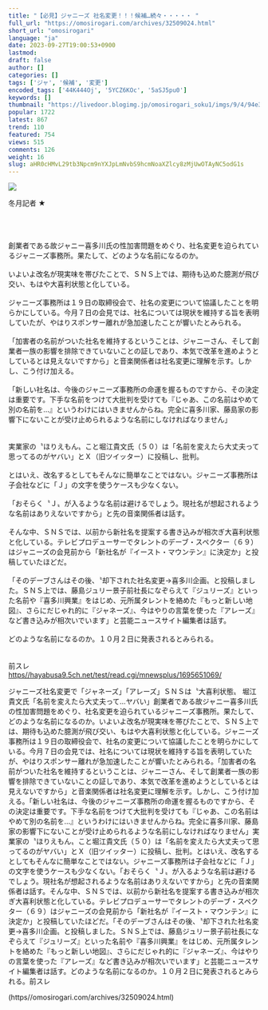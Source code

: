 ```yaml
---
title: "【必見】ジャニーズ 社名変更！！！候補…続々・・・・・ "
full_url: "https://omosirogari.com/archives/32509024.html"
short_url: "omosirogari"
language: "ja"
date: 2023-09-27T19:00:53+0900
lastmod: 
draft: false
author: []
categories: []
tags: ['ジャ', '候補', '変更']
encoded_tags: ['44K444Oj', '5YCZ6KOc', '5aSJ5pu0']
keywords: []
thumbnail: "https://livedoor.blogimg.jp/omosirogari_soku1/imgs/9/4/94e31b29.jpg"
popular: 1722
latest: 867
trend: 110
featured: 754
views: 515
comments: 126
weight: 16
slug: aHR0cHMvL29tb3Npcm9nYXJpLmNvbS9hcmNoaXZlcy8zMjUwOTAyNC5odG1s
---
```


![](https://livedoor.blogimg.jp/omosirogari_soku1/imgs/9/4/94e31b29.jpg)

<div><p>冬月記者 ★ </p><br> <br> <br> 創業者である故ジャニー喜多川氏の性加害問題をめぐり、社名変更を迫られているジャニーズ事務所。果たして、どのような名前になるのか。 <br> <br> いよいよ改名が現実味を帯びたことで、ＳＮＳ上では、期待も込めた臆測が飛び交い、もはや大喜利状態と化している。 <br> <br> ジャニーズ事務所は１９日の取締役会で、社名の変更について協議したことを明らかにしている。今月７日の会見では、社名については現状を維持する旨を表明していたが、やはりスポンサー離れが急加速したことが響いたとみられる。 <br> <br> 「加害者の名前がついた社名を維持するということは、ジャニーさん、そして創業者一族の影響を排除できていないことの証しであり、本気で改革を進めようとしているとは見えないですから」と音楽関係者は社名変更に理解を示す。しかし、こう付け加える。 <br> <br> 「新しい社名は、今後のジャニーズ事務所の命運を握るものですから、その決定は重要です。下手な名前をつけて大批判を受けても『じゃあ、この名前はやめて別の名前を…』というわけにはいきませんからね。完全に喜多川家、藤島家の影響下にないことが受け止められるような名前にしなければなりません」 <br> <br> <br> 実業家の〝ほりえもん〟こと堀江貴文氏（５０）は「名前を変えたら大丈夫って思ってるのがヤバい」とＸ（旧ツイッター）に投稿し、批判。 <br> <br> とはいえ、改名するとしてもそんなに簡単なことではない。ジャニーズ事務所は子会社などに「Ｊ」の文字を使うケースも少なくない。 <br> <br> 「おそらく〝Ｊ〟が入るような名前は避けるでしょう。現社名が想起されるような名前はありえないですから」と先の音楽関係者は話す。 <br> <br> そんな中、ＳＮＳでは、以前から新社名を提案する書き込みが相次ぎ大喜利状態と化している。テレビプロデューサーでタレントのデーブ・スペクター（６９）はジャニーズの会見前から「新社名が『イースト・マウンテン』に決定か」と投稿していたほどだ。 <br> <br> 「そのデーブさんはその後、〝却下された社名変更→喜多川企画〟と投稿しました。ＳＮＳ上では、藤島ジュリー景子前社長になぞらえて『ジュリーズ』といった名前や『喜多川興業』をはじめ、元所属タレントを絡めた『もっと新しい地図』、さらにだじゃれ的に『ジャネーズ』、今はやりの言葉を使った『アレーズ』など書き込みが相次いでいます」と芸能ニュースサイト編集者は話す。 <br> <br> どのような名前になるのか。１０月２日に発表されるとみられる。 <br> <br> <br> 前スレ <br> <a target='_blank' href='https//hayabusa9.5ch.net/test/read.cgi/mnewsplus/1695651069/'>https//hayabusa9.5ch.net/test/read.cgi/mnewsplus/1695651069/</a> <p>ジャニーズ社名変更で「ジャネーズ」「アレーズ」ＳＮＳは〝大喜利状態〟 堀江貴文氏「名前を変えたら大丈夫って…ヤバい」創業者である故ジャニー喜多川氏の性加害問題をめぐり、社名変更を迫られているジャニーズ事務所。果たして、どのような名前になるのか。いよいよ改名が現実味を帯びたことで、ＳＮＳ上では、期待も込めた臆測が飛び交い、もはや大喜利状態と化している。ジャニーズ事務所は１９日の取締役会で、社名の変更について協議したことを明らかにしている。今月７日の会見では、社名については現状を維持する旨を表明していたが、やはりスポンサー離れが急加速したことが響いたとみられる。「加害者の名前がついた社名を維持するということは、ジャニーさん、そして創業者一族の影響を排除できていないことの証しであり、本気で改革を進めようとしているとは見えないですから」と音楽関係者は社名変更に理解を示す。しかし、こう付け加える。「新しい社名は、今後のジャニーズ事務所の命運を握るものですから、その決定は重要です。下手な名前をつけて大批判を受けても『じゃあ、この名前はやめて別の名前を…』というわけにはいきませんからね。完全に喜多川家、藤島家の影響下にないことが受け止められるような名前にしなければなりません」実業家の〝ほりえもん〟こと堀江貴文氏（５０）は「名前を変えたら大丈夫って思ってるのがヤバい」とＸ（旧ツイッター）に投稿し、批判。とはいえ、改名するとしてもそんなに簡単なことではない。ジャニーズ事務所は子会社などに「Ｊ」の文字を使うケースも少なくない。「おそらく〝Ｊ〟が入るような名前は避けるでしょう。現社名が想起されるような名前はありえないですから」と先の音楽関係者は話す。そんな中、ＳＮＳでは、以前から新社名を提案する書き込みが相次ぎ大喜利状態と化している。テレビプロデューサーでタレントのデーブ・スペクター（６９）はジャニーズの会見前から「新社名が『イースト・マウンテン』に決定か」と投稿していたほどだ。「そのデーブさんはその後、〝却下された社名変更→喜多川企画〟と投稿しました。ＳＮＳ上では、藤島ジュリー景子前社長になぞらえて『ジュリーズ』といった名前や『喜多川興業』をはじめ、元所属タレントを絡めた『もっと新しい地図』、さらにだじゃれ的に『ジャネーズ』、今はやりの言葉を使った『アレーズ』など書き込みが相次いでいます」と芸能ニュースサイト編集者は話す。どのような名前になるのか。１０月２日に発表されるとみられる。前スレ</p></div>

(https//omosirogari.com/archives/32509024.html)
